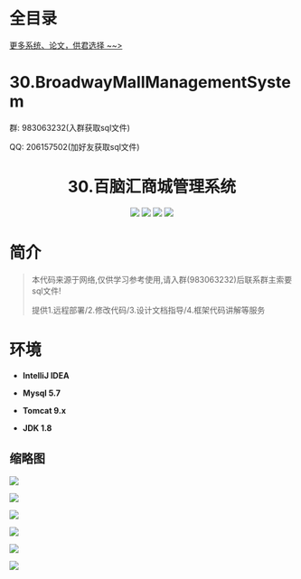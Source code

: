 # 全目录

[更多系统、论文，供君选择 ~~>](https://www.yuque.com/wisebit/blog)

# 30.BroadwayMallManagementSystem

<p>群: 983063232(入群获取sql文件)</p>
<p>QQ: 206157502(加好友获取sql文件)</p>

<p><h1 align="center">30.百脑汇商城管理系统</h1></p>



<p align="center">
	<img src="https://img.shields.io/badge/jdk-1.8-orange.svg"/>
    <img src="https://img.shields.io/badge/serlvet-1.x-lightgrey.svg"/>
    <img src="https://img.shields.io/badge/jsp-1.x-blue.svg"/>
    <img src="https://img.shields.io/badge/jdbc-1.0.x-yellow.svg"/>
</p>

# 简介

> 本代码来源于网络,仅供学习参考使用,请入群(983063232)后联系群主索要sql文件!
>
> 提供1.远程部署/2.修改代码/3.设计文档指导/4.框架代码讲解等服务


# 环境

- <b>IntelliJ IDEA</b>

- <b>Mysql 5.7</b>

- <b>Tomcat 9.x</b>

- <b>JDK 1.8</b>



## 缩略图

![](https://bitwise.oss-cn-heyuan.aliyuncs.com/2024/9/10/b3b3e034-404d-4243-937b-90d3e16e4fcf.png)

![](https://bitwise.oss-cn-heyuan.aliyuncs.com/2024/9/10/5898468e-6218-47f9-b112-510df4c2ca21.png)

![](https://bitwise.oss-cn-heyuan.aliyuncs.com/2024/9/10/b05a0c06-078b-46db-80a1-49dae6b9710c.png)

![](https://bitwise.oss-cn-heyuan.aliyuncs.com/2024/9/10/0309fc0e-3c16-400f-bbc5-a588eefc4758.png)

![](https://bitwise.oss-cn-heyuan.aliyuncs.com/2024/9/10/3b63c3f4-ba7f-4e55-a5d1-15bcc48f6197.png)

![](https://bitwise.oss-cn-heyuan.aliyuncs.com/2024/9/10/276aa562-7638-492a-aff5-b8cb189d4558.png)


